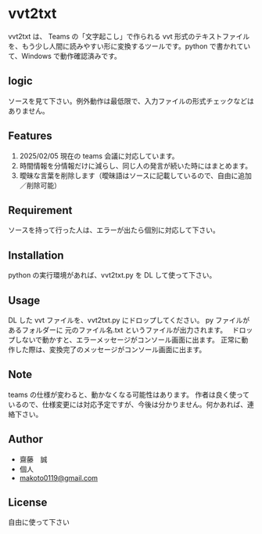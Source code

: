 # vvt2txt
vvt2txt は、 Teams の「文字起こし」で作られる vvt 形式のテキストファイルを、もう少し人間に読みやすい形に変換するツールです。python で書かれていて、Windows で動作確認済みです。

## logic
ソースを見て下さい。例外動作は最低限で、入力ファイルの形式チェックなどはありません。

## Features
1. 2025/02/05 現在の teams 会議に対応しています。
2. 時間情報を分情報だけに減らし、同じ人の発言が続いた時にはまとめます。
3. 曖昧な言葉を削除します（曖昧語はソースに記載しているので、自由に追加／削除可能）

## Requirement
ソースを持って行った人は、エラーが出たら個別に対応して下さい。

## Installation
python の実行環境があれば、vvt2txt.py を DL して使って下さい。

## Usage
DL した vvt ファイルを、vvt2txt.py にドロップしてください。 py ファイルがあるフォルダーに 元のファイル名.txt というファイルが出力されます。　
ドロップしないで動かすと、エラーメッセージがコンソール画面に出ます。
正常に動作した際は、変換完了のメッセージがコンソール画面に出ます。

## Note
teams の仕様が変わると、動かなくなる可能性はあります。
作者は良く使っているので、仕様変更には対応予定ですが、今後は分かりません。何かあれば、連絡下さい。

## Author
* 齋藤　誠
* 個人
* makoto0119@gmail.com

## License
自由に使って下さい
